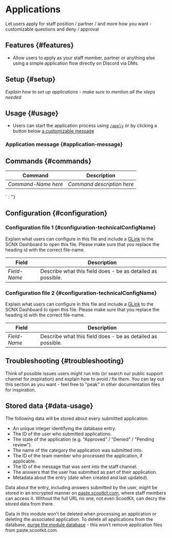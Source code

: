 # Applications

Let users apply for staff position / partner / and more how you want - customizable questions and deny / approval

<ModuleOverview moduleName="applications" />

## Features {#features}

* Allow users to apply as your staff member, partner or anything else using a simple application flow directly on Discord via DMs.


## Setup {#setup}

*Explain how to set up applications - make sure to mention all the steps needed*

## Usage {#usage}

* Users can start the application process using [`/apply`](#commands) or by clicking a button below [a customizable message](#application-message)

### Application message {#application-message}


## Commands {#commands}

<SlashCommandExplanation />

| Command                  | Description                |                                                                                                                                                               
|--------------------------|----------------------------|
| *Command-Name here*      | *Command description here* |
` : ''}

## Configuration {#configuration}

### Configuration file 1 {#configuration-technicalConfigName}

Explain what users can configure in this file and include a [GLink](https://scnx.app/user/tools?page=glink-generator) to
the SCNX Dashboard to open this file.
Please make sure that you replace the heading id with the correct file-name.

| Field        | Description                                                 |                                                                                                                                                 
|--------------|-------------------------------------------------------------|
| *Field-Name* | Describe what this field does - be as detailed as possible. |

### Configuration file 2 {#configuration-technicalConfigName}

Explain what users can configure in this file and include a [GLink](https://scnx.app/user/tools?page=glink-generator) to
the SCNX Dashboard to open this file.
Please make sure that you replace the heading id with the correct file-name.

| Field        | Description                                                 |                                                                                                                                                 
|--------------|-------------------------------------------------------------|
| *Field-Name* | Describe what this field does - be as detailed as possible. |

## Troubleshooting {#troubleshooting}

Think of possible issues users might run into (or search our public support channel for inspiration) and explain how to
avoid / fix them.
You can lay out this section as you want - feel free to "peak" in other documentation files for inspiration.

## Stored data {#data-usage}

The following data will be stored about every submitted application:

* An unique integer identifying the database entry.
* The ID of the user who submitted applications.
* The state of the application (e.g. "Approved" / "Denied" / "Pending review").
* The name of the category the application was submitted into.
* The ID of the team member who processed the application, if applicable.
* The ID of the message that was sent into the staff channel.
* The answers that the user has submitted as part of their application.
* Metadata about the entry (date when created and last updated).

Data about the entry, including answers submitted by the user, might be stored in an encrypted manner
on [paste.scootkit.com](https://paste.scootkit.com), where staff members can access it. Without the full URL no one, not
even ScootKit, can decry the stored data from there.

Data in this module won't be deleted when processing an application or deleting the associated application. To delete
all applications from the
database, [purge the module database](/docs/custom-bot/additional-features#reset-module-database) - this won't remove application files from paste.scootkit.com.
